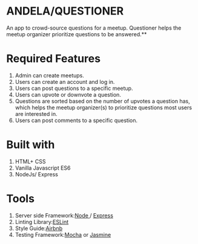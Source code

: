 # ANDELA/QUESTIONER

An app to crowd-source questions for a meetup.
Questioner helps the meetup organizer prioritize
questions to be answered.**

# Required Features
1. Admin can create meetups.
2. Users can create an account and log in.
3. Users can post questions to a specific meetup.
4. Users can  upvote or  downvote a question.
5. Questions are sorted based on the number of upvotes a question has, which helps the
meetup organizer(s) to prioritize questions most users are interested in.
6. Users can post comments to a specific question.

# Built with
1. HTML+ CSS
2. Vanilla Javascript ES6
3. NodeJs/ Express
# Tools
1. Server side Framework:[Node ](https://nodejs.org/)/ [Express](https://expressjs.com/)
2. Linting Library:[ESLint](https://eslint.org/)
3. Style Guide:[Airbnb](https://github.com/airbnb/javascript)
4. Testing Framework:[Mocha](https://mochajs.org/) or [Jasmine](https://jasmine.github.io/)
